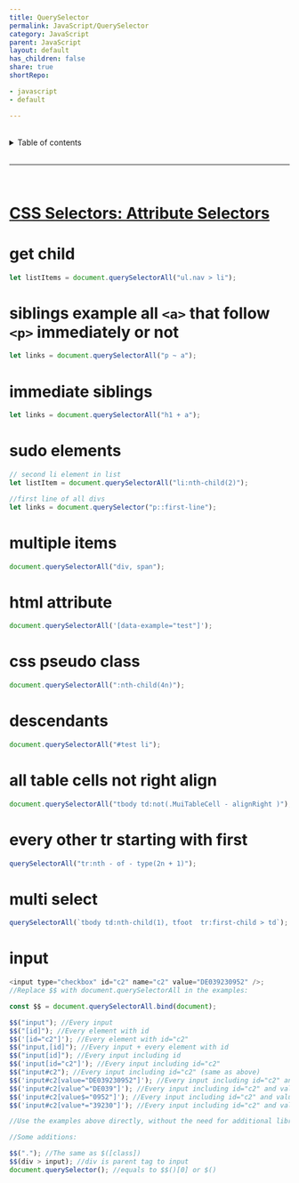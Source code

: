 ```yaml
---
title: QuerySelector
permalink: JavaScript/QuerySelector
category: JavaScript
parent: JavaScript
layout: default
has_children: false
share: true
shortRepo:

- javascript
- default

---
```


<br/>

<details markdown="block">                      
<summary>                      
Table of contents                      
</summary>                      
{: .text-delta }                      
1. TOC                      
{:toc}                      
</details>

<br/>

---

<br/>

# [CSS Selectors: Attribute Selectors ](https://www.w3.org/TR/selectors-4/#attribute-selectors)

# get child

```javascript
let listItems = document.querySelectorAll("ul.nav > li");
```

# siblings example all `<a>` that follow `<p>` immediately or not

```javascript
let links = document.querySelectorAll("p ~ a");
```

# immediate siblings

```javascript
let links = document.querySelectorAll("h1 + a");
```

# sudo elements

```javascript
// second li element in list
let listItem = document.querySelectorAll("li:nth-child(2)");

//first line of all divs
let links = document.querySelector("p::first-line");
```

# multiple items

```javascript
document.querySelectorAll("div, span");
```

# html attribute

```javascript
document.querySelectorAll('[data-example="test"]');
```

# css pseudo class

```javascript
document.querySelectorAll(":nth-child(4n)");
```

# descendants

```javascript
document.querySelectorAll("#test li");
```

# all table cells not right align

```javascript
document.querySelectorAll("tbody td:not(.MuiTableCell - alignRight )");
```

# every other tr starting with first

```javascript
querySelectorAll("tr:nth - of - type(2n + 1)");
```

# multi select

```javascript
querySelectorAll(`tbody td:nth-child(1), tfoot  tr:first-child > td`);
```

# input

```javascript
<input type="checkbox" id="c2" name="c2" value="DE039230952" />;
//Replace $$ with document.querySelectorAll in the examples:

const $$ = document.querySelectorAll.bind(document);

$$("input"); //Every input
$$("[id]"); //Every element with id
$$('[id="c2"]'); //Every element with id="c2"
$$("input,[id]"); //Every input + every element with id
$$("input[id]"); //Every input including id
$$('input[id="c2"]'); //Every input including id="c2"
$$("input#c2"); //Every input including id="c2" (same as above)
$$('input#c2[value="DE039230952"]'); //Every input including id="c2" and value="DE039230952"
$$('input#c2[value^="DE039"]'); //Every input including id="c2" and value has content starting with DE039
$$('input#c2[value$="0952"]'); //Every input including id="c2" and value has content ending with 0952
$$('input#c2[value*="39230"]'); //Every input including id="c2" and value has conten

//Use the examples above directly, without the need for additional library,

//Some additions:

$$("."); //The same as $([class])
$$(div > input); //div is parent tag to input
document.querySelector(); //equals to $$()[0] or $()
```